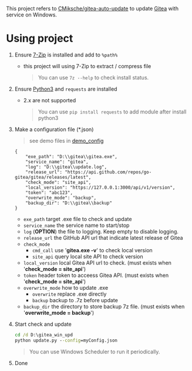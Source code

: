 This project refers to [CMiksche/gitea-auto-update](https://github.com/CMiksche/gitea-auto-update) to update [Gitea](https://gitea.io) with service on Windows.

# Using project

1. Ensure [7-Zip](https://www.7-zip.org/) is installed and add to `%path%`
    - this project will using 7-Zip to extract / compress file

        > You can use `7z --help` to check install status.

2. Ensure [Python3](https://www.python.org/downloads/) and `requests` are installed
    - 2.x are not supported

        > You can use `pip install requests` to add module after install python3

2. Make a configuration file (*.json)

    > see demo files in [demo_config](demo_config/)

    ```jsonc
    {
        "exe_path": "D:\\gitea\\gitea.exe",
        "service_name": "gitea",
        "log": "D:\\gitea\\update.log",
        "release_url": "https://api.github.com/repos/go-gitea/gitea/releases/latest",
        "check_mode": "site_api",
        "local_version": "https://127.0.0.1:3000/api/v1/version",
        "token": "abc123",
        "overwrite_mode": "backup",
        "backup_dir": "D:\\gitea\\backup"
    }
    ```

    - `exe_path` target .exe file to check and update
    - `service_name` the service name to start/stop
    - `log` (**OPTION**) the file to logging. Keep empty to disable logging.
    - `release_url` the GitHub API url that indicate latest release of Gitea
    - `check_mode` 
        - `cmd_call` use '**gitea.exe -v**' to check local version
        - `site_api` query local site API to check version
    - `local_version` local Gitea API url to check. (must exists when '**check_mode = site_api**')
    - `token` header token to acceess Gitea API. (must exists when '**check_mode = site_api**')
    - `overwrite_mode` how to update .exe
        - `overwrite` replace .exe directly
        - `backup` backup to .7z before update
    - `backup_dir` the directory to store backup 7z file. (must exists when '**overwrite_mode = backup**')

3. Start check and update

    ```bat
    cd /d D:\gitea_win_upd
    python update.py --config=myConfig.json
    ```

    > You can use Windows Scheduler to run it periodically.

4. Done
